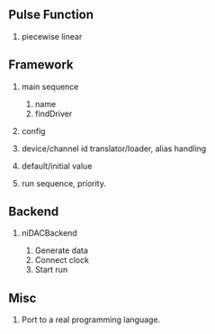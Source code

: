 ## Pulse Function
1. piecewise linear

## Framework
1. main sequence

    1. name
    2. findDriver

2. config

3. device/channel id translator/loader, alias handling

4. default/initial value

5. run sequence, priority.

## Backend
1. niDACBackend

    1. Generate data
    2. Connect clock
    3. Start run

## Misc
1. Port to a real programming language.
